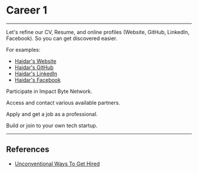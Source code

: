 # Career 1

---

Let's refine our CV, Resume, and online profiles (Website, GitHub, LinkedIn, Facebook). So you can get discovered easier.

For examples:

* [Haidar's Website](https://mhaidarhanif.com)
* [Haidar's GitHub](https://github.com/mhaidarh)
* [Haidar's LinkedIn](https://linkedin.com/in/mhaidarhanif)
* [Haidar's Facebook](https://facebook.com/mhaidarhanif)

Participate in Impact Byte Network.

Access and contact various available partners.

Apply and get a job as a professional.

Build or join to your own tech startup.

---

## References

* [Unconventional Ways To Get Hired](https://blog.stormid.com/2018/03/unusual-ways-to-get-hired)
